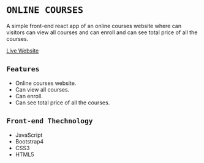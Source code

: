 # `ONLINE COURSES`

A simple front-end react app of an online courses website where can visitors can view all courses and can enroll and can see total price of all the courses. 

[Live Website](https://onlinecoursemowmita.netlify.app/) 

## `Features`
* Online courses website.
* Can view all courses.
* Can enroll.
* Can see total price of all the courses.

## `Front-end Thechnology` 
* JavaScript
* Bootstrap4
* CSS3
* HTML5


